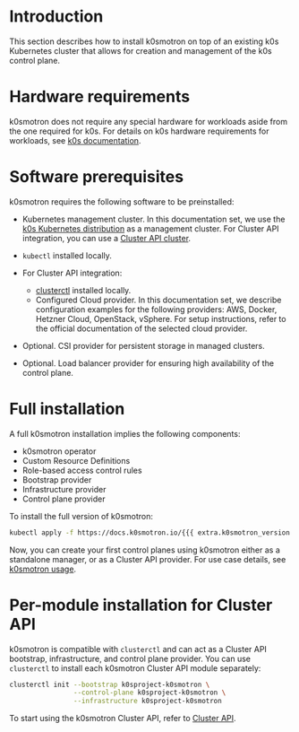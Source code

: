 # Introduction

This section describes how to install k0smotron on top of an existing k0s
Kubernetes cluster that allows for creation and management of the k0s
control plane.

# Hardware requirements

k0smotron does not require any special hardware for workloads aside from
the one required for k0s. For details on k0s hardware requirements for
workloads, see [k0s documentation](https://docs.k0sproject.io/stable/system-requirements/).

# Software prerequisites

k0smotron requires the following software to be preinstalled:

* Kubernetes management cluster.
  In this documentation set, we use the
  [k0s Kubernetes distribution](https://docs.k0sproject.io/stable/install/)
  as a management cluster.
  For Cluster API integration, you can use a
  [Cluster API cluster](https://cluster-api.sigs.k8s.io/reference/glossary.html#management-cluster).
* `kubectl` installed locally.
* For Cluster API integration:

  * [clusterctl](https://cluster-api.sigs.k8s.io/user/quick-start.html#install-clusterctl)
    installed locally.
  * Configured Cloud provider. In this documentation set, we describe
    configuration examples for the following providers: AWS, Docker,
    Hetzner Cloud, OpenStack, vSphere. For setup instructions, refer to the
    official documentation of the selected cloud provider.

* Optional. CSI provider for persistent storage in managed clusters.
* Optional. Load balancer provider for ensuring high availability of the
  control plane.

# Full installation

A full k0smotron installation implies the following components:

* k0smotron operator
* Custom Resource Definitions
* Role-based access control rules
* Bootstrap provider
* Infrastructure provider
* Control plane provider

To install the full version of k0smotron:

```bash
kubectl apply -f https://docs.k0smotron.io/{{{ extra.k0smotron_version }}}/install.yaml
```

Now, you can create your first control planes using k0smotron either as a
standalone manager, or as a Cluster API provider. For use case details, see
[k0smotron usage](usage-overview.md).

# Per-module installation for Cluster API

k0smotron is compatible with `clusterctl` and can act as a Cluster API
bootstrap, infrastructure, and control plane provider. You can use
`clusterctl` to install each k0smotron Cluster API module separately:

```bash
clusterctl init --bootstrap k0sproject-k0smotron \
                --control-plane k0sproject-k0smotron \
                --infrastructure k0sproject-k0smotron
```

To start using the k0smotron Cluster API, refer to [Cluster API](cluster-api.md).
